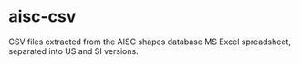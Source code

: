 # aisc-csv
CSV files extracted from the AISC shapes database MS Excel spreadsheet, separated into US and SI versions.
